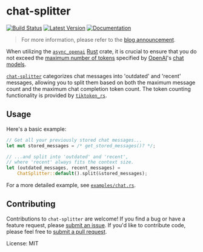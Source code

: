 # chat-splitter

[![Build Status]][actions]
[![Latest Version]][crates.io]
[![Documentation]][docs.rs]

[Build Status]: https://github.com/schneiderfelipe/chat-splitter/actions/workflows/rust.yml/badge.svg
[actions]: https://github.com/schneiderfelipe/chat-splitter/actions/workflows/rust.yml
[Latest Version]: https://img.shields.io/crates/v/chat_splitter.svg
[crates.io]: https://crates.io/crates/chat_splitter
[Documentation]: https://img.shields.io/docsrs/chat-splitter
[docs.rs]: https://docs.rs/chat-splitter

> For more information,
> please refer to the [blog announcement](https://schneiderfelipe.github.io/posts/chat-splitter-first-release/).

When utilizing the [`async_openai`](https://github.com/64bit/async-openai) [Rust](https://www.rust-lang.org/) crate,
it is crucial to ensure that you do not exceed
the [maximum number of tokens](https://help.openai.com/en/articles/4936856-what-are-tokens-and-how-to-count-them) specified by [OpenAI](https://openai.com/)'s [chat models](https://platform.openai.com/docs/api-reference/chat).

[`chat-splitter`](https://crates.io/crates/chat_splitter) categorizes chat messages into 'outdated' and 'recent' messages,
allowing you to split them based on both the maximum
message count and the maximum chat completion token count.
The token counting functionality is provided by
[`tiktoken_rs`](https://github.com/zurawiki/tiktoken-rs).

## Usage

Here's a basic example:

```rust
// Get all your previously stored chat messages...
let mut stored_messages = /* get_stored_messages()? */;

// ...and split into 'outdated' and 'recent',
// where 'recent' always fits the context size.
let (outdated_messages, recent_messages) =
    ChatSplitter::default().split(&stored_messages);
```

For a more detailed example,
see [`examples/chat.rs`](https://github.com/schneiderfelipe/chat-splitter/blob/main/examples/chat.rs).

## Contributing

Contributions to `chat-splitter` are welcome!
If you find a bug or have a feature request,
please [submit an issue](https://github.com/schneiderfelipe/chat-splitter/issues).
If you'd like to contribute code,
please feel free to [submit a pull request](https://github.com/schneiderfelipe/chat-splitter/pulls).

License: MIT
